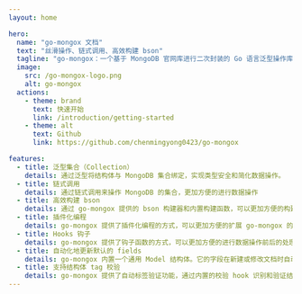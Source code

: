 ```yaml
---
layout: home

hero:
  name: "go-mongox 文档"
  text: "丝滑操作、链式调用、高效构建 bson"
  tagline: "go-mongox：一个基于 MongoDB 官网库进行二次封装的 Go 语言泛型操作库"
  image:
    src: /go-mongox-logo.png
    alt: go-mongox
  actions:
    - theme: brand
      text: 快速开始
      link: /introduction/getting-started
    - theme: alt
      text: Github
      link: https://github.com/chenmingyong0423/go-mongox

features:
  - title: 泛型集合（Collection）
    details: 通过泛型将结构体与 MongoDB 集合绑定，实现类型安全和简化数据操作。
  - title: 链式调用
    details: 通过链式调用来操作 MongoDB 的集合，更加方便的进行数据操作
  - title: 高效构建 bson
    details: 通过 go-mongox 提供的 bson 构建器和内置构建函数，可以更加方便的构建 bson
  - title: 插件化编程
    details: go-mongox 提供了插件化编程的方式，可以更加方便的扩展 go-mongox 的功能
  - title: Hooks 钩子
    details: go-mongox 提供了钩子函数的方式，可以更加方便的进行数据操作前后的处理
  - title: 自动化地更新默认的 fields
    details: go-mongox 内置一个通用 Model 结构体。它的字段在新建或修改文档时自动更新。
  - title: 支持结构体 tag 校验
    details: go-mongox 提供了自动标签验证功能，通过内置的校验 hook 识别和验证结构体标签。它利用 go-playground/validator 库，自动确保字段值符合预定义的校验规则。
---
```


